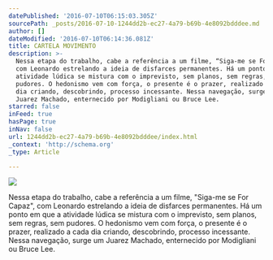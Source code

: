```yaml
---
datePublished: '2016-07-10T06:15:03.305Z'
sourcePath: _posts/2016-07-10-1244dd2b-ec27-4a79-b69b-4e8092bdddee.md
author: []
dateModified: '2016-07-10T06:14:36.081Z'
title: CARTELA MOVIMENTO
description: >-
  Nessa etapa do trabalho, cabe a referência a um filme, “Siga-me se For Capaz”,
  com Leonardo estrelando a ideia de disfarces permanentes. Há um ponto em que a
  atividade lúdica se mistura com o imprevisto, sem planos, sem regras, sem
  pudores. O hedonismo vem com força, o presente é o prazer, realizado a cada
  dia criando, descobrindo, processo incessante. Nessa navegação, surge um
  Juarez Machado, enternecido por Modigliani ou Bruce Lee.
starred: false
inFeed: true
hasPage: true
inNav: false
url: 1244dd2b-ec27-4a79-b69b-4e8092bdddee/index.html
_context: 'http://schema.org'
_type: Article

---
```

![](https://imgflo.herokuapp.com/graph/vahj1ThiexotieMo/85c546087c172724c052f0641e849bc6/croprotate.jpg?cropheight=1334&cropwidth=2480&degrees=0&input=https%3A%2F%2Fthe-grid-user-content.s3-us-west-2.amazonaws.com%2Fc15d70e1-0586-47be-b4b6-744ecac9433e.jpg&x=0&y=0)

Nessa etapa do trabalho, cabe a referência a um filme, "Siga-me se For Capaz", com Leonardo estrelando a ideia de disfarces permanentes. Há um ponto em que a atividade lúdica se mistura com o imprevisto, sem planos, sem regras, sem pudores. O hedonismo vem com força, o presente é o prazer, realizado a cada dia criando, descobrindo, processo incessante. Nessa navegação, surge um Juarez Machado, enternecido por Modigliani ou Bruce Lee.